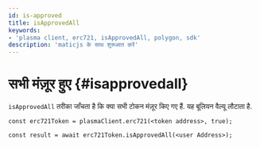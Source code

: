 ```yaml
---
id: is-approved
title: isApprovedAll
keywords:
- 'plasma client, erc721, isApprovedAll, polygon, sdk'
description: 'maticjs के साथ शुरूआत करें'
---
```


# सभी मंज़ूर हुए {#isapprovedall}

`isApprovedAll` तरीका जाँचता है कि क्या सभी टोकन मंज़ूर किए गए हैं. यह बूलियन वैल्यू लौटाता है.

```
const erc721Token = plasmaClient.erc721(<token address>, true);

const result = await erc721Token.isApprovedAll(<user Address>);

```
